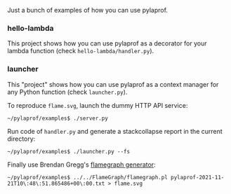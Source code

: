 Just a bunch of examples of how you can use pylaprof.

### hello-lambda
This project shows how you can use pylaprof as a decorator for your lambda
function (check `hello-lambda/handler.py`).


### launcher
This "project" shows how you can use pylaprof as a context manager for
any Python function (check `launcher.py`).

To reproduce `flame.svg`, launch the dummy HTTP API service:
```
~/pylaprof/examples$ ./server.py
```

Run code of `handler.py` and generate a stackcollapse report in the current directory:
```
~/pylaprof/examples$ ./launcher.py --fs
```

Finally use Brendan Gregg's [flamegraph generator](
https://github.com/brendangregg/flamegraph):
```
~/pylaprof/examples$ ../../FlameGraph/flamegraph.pl pylaprof-2021-11-21T10\:48\:51.865486+00\:00.txt > flame.svg
```
